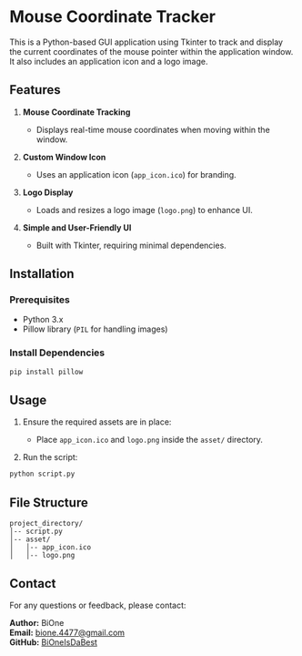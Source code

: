 # Mouse Coordinate Tracker

This is a Python-based GUI application using Tkinter to track and display the current coordinates of the mouse pointer within the application window. It also includes an application icon and a logo image.

## Features

1. **Mouse Coordinate Tracking**  
   - Displays real-time mouse coordinates when moving within the window.

2. **Custom Window Icon**  
   - Uses an application icon (`app_icon.ico`) for branding.

3. **Logo Display**  
   - Loads and resizes a logo image (`logo.png`) to enhance UI.

4. **Simple and User-Friendly UI**  
   - Built with Tkinter, requiring minimal dependencies.

## Installation

### Prerequisites
- Python 3.x
- Pillow library (`PIL` for handling images)

### Install Dependencies
```sh
pip install pillow
```

## Usage

1. Ensure the required assets are in place:
   - Place `app_icon.ico` and `logo.png` inside the `asset/` directory.

2. Run the script:
```sh
python script.py
```

## File Structure
```
project_directory/
│-- script.py
│-- asset/
│   │-- app_icon.ico
│   │-- logo.png
```

## Contact
For any questions or feedback, please contact:

**Author:** BiOne  
**Email:** [bione.4477@gmail.com](mailto:bione.4477@gmail.com)  
**GitHub:** [BiOneIsDaBest](https://github.com/BiOneIsDaBest)

